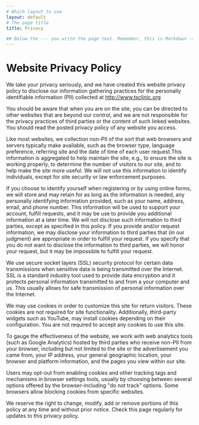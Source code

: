 ```yaml
---
# Which layout to use
layout: default
# The page title
title: Privacy

## Below the --- you write the page text. Remember, this is Markdown -> https://www.markdownguide.org/cheat-sheet
---
```

#  Website Privacy Policy
We take your privacy seriously, and we have created this website privacy policy to disclose our information gathering practices for the personally identifiable information (PII) collected at http://www.tsclinic.org

You should be aware that when you are on the site, you can be directed to other websites that are beyond our control, and we are not responsible for the privacy practices of third parties or the content of such linked websites. You should read the posted privacy policy of any website you access.

Like most websites, we collection non-PII of the sort that web browsers and servers typically make available, such as the browser type, language preference, referring site and the date of time of each user request.This information is aggregated to help maintain the site, e.g., to ensure the site is working properly, to determine the number of visitors to our site, and to help make the site more useful. We will not use this information to identify individuals, except for site security or law enforcement purposes.

If you choose to identify yourself when registering or by using online forms, we will store and may retain for as long as the information is needed, any personally identifying information provided, such as your name, address, email, and phone number. This information will be used to support your account, fulfill requests, and it may be use to provide you additional information at a later time. We will not disclose such information to third parties, except as specified in this policy. If you provide and/or request information, we may disclose your information to third parties that (in our judgment) are appropriate in order to fulfill your request. If you specify that you do not want to disclose the information to third parties, we will honor your request, but it may be impossible to fulfill your request.

We use secure socket layers (SSL) security protocol for certain data transmissions when sensitive data is being transmitted over the Internet. SSL is a standard industry tool used to provide data encryption and it protects personal information transmitted to and from a your computer and us. This usually allows for safe transmission of personal information over the Internet.

We may use cookies in order to customize this site for return visitors. These cookies are not required for site functionality. Additionally, third-party widgets such as YouTube, may install cookies depending on their configuration. You are not required to accept any cookies to use this site.

To gauge the effectiveness of the website, we work with web analytics tools (such as Google Analytics) hosted by third parties who receive non-PII from your browser, including but not limited to the site or the advertisement you came from, your IP address, your general geographic location, your browser and platform information, and the pages you view within our site.

Users may opt-out from enabling cookies and other tracking tags and mechanisms in browser settings tools, usually by choosing between several options offered by the browser-including "do not track" options. Some browsers allow blocking cookies from specific websites.

We reserve the right to change, modify, add or remove portions of this policy at any time and without prior notice. Check this page regularly for updates to this privacy policy.